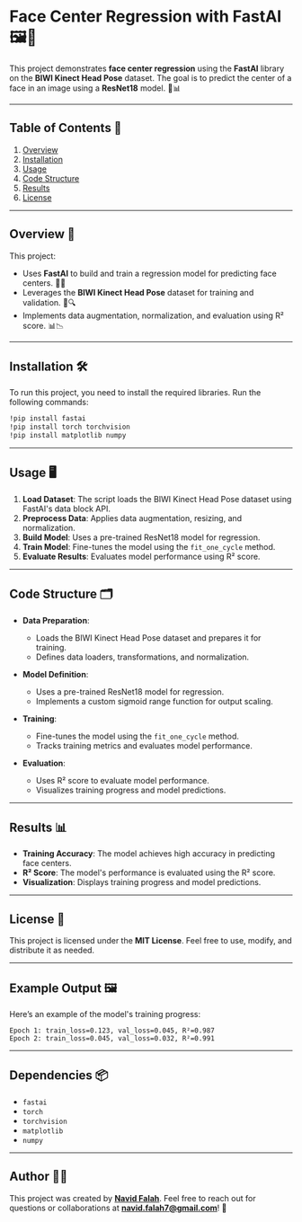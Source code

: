 # Face Center Regression with FastAI 🖼️🤖

This project demonstrates **face center regression** using the **FastAI** library on the **BIWI Kinect Head Pose** dataset. The goal is to predict the center of a face in an image using a **ResNet18** model. 🎯📊

---

## Table of Contents 📑
1. [Overview](#overview-)
2. [Installation](#installation-)
3. [Usage](#usage-)
4. [Code Structure](#code-structure-)
5. [Results](#results-)
6. [License](#license-)

---

## Overview 🚀

This project:
- Uses **FastAI** to build and train a regression model for predicting face centers. 🤖📸
- Leverages the **BIWI Kinect Head Pose** dataset for training and validation. 🧠🔍
- Implements data augmentation, normalization, and evaluation using R² score. 📊📉

---

## Installation 🛠️

To run this project, you need to install the required libraries. Run the following commands:

```bash
!pip install fastai
!pip install torch torchvision
!pip install matplotlib numpy
```

---

## Usage 🖥️

1. **Load Dataset**: The script loads the BIWI Kinect Head Pose dataset using FastAI's data block API.
2. **Preprocess Data**: Applies data augmentation, resizing, and normalization.
3. **Build Model**: Uses a pre-trained ResNet18 model for regression.
4. **Train Model**: Fine-tunes the model using the `fit_one_cycle` method.
5. **Evaluate Results**: Evaluates model performance using R² score.

---

## Code Structure 🗂️

- **Data Preparation**:
  - Loads the BIWI Kinect Head Pose dataset and prepares it for training.
  - Defines data loaders, transformations, and normalization.

- **Model Definition**:
  - Uses a pre-trained ResNet18 model for regression.
  - Implements a custom sigmoid range function for output scaling.

- **Training**:
  - Fine-tunes the model using the `fit_one_cycle` method.
  - Tracks training metrics and evaluates model performance.

- **Evaluation**:
  - Uses R² score to evaluate model performance.
  - Visualizes training progress and model predictions.

---

## Results 📊

- **Training Accuracy**: The model achieves high accuracy in predicting face centers.
- **R² Score**: The model's performance is evaluated using the R² score.
- **Visualization**: Displays training progress and model predictions.

---

## License 📜

This project is licensed under the **MIT License**. Feel free to use, modify, and distribute it as needed.

---

## Example Output 🖼️

Here’s an example of the model's training progress:

```plaintext
Epoch 1: train_loss=0.123, val_loss=0.045, R²=0.987
Epoch 2: train_loss=0.045, val_loss=0.032, R²=0.991
```

---

## Dependencies 📦

- `fastai`
- `torch`
- `torchvision`
- `matplotlib`
- `numpy`

---

## Author 👨‍💻

This project was created by **[Navid Falah](https://github.com/navidfalah)**. Feel free to reach out for questions or collaborations at **navid.falah7@gmail.com**! 🤝
